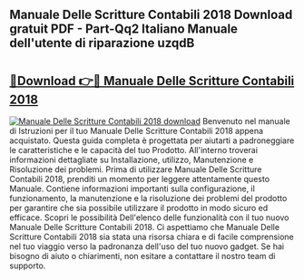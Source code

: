 ## Manuale Delle Scritture Contabili 2018 Download gratuit PDF - Part-Qq2 Italiano Manuale dell'utente di riparazione uzqdB

# <h2><a href="http://dfejlfd.blite.top/?on=Manuale+Delle+Scritture+Contabili+2018">🔗Download 👉🔴 Manuale Delle Scritture Contabili 2018</a></h2>

[![Manuale Delle Scritture Contabili 2018 download](https://i.imgur.com/lujVjoI.png)](http://dfejlfd.blite.top/?on=Manuale+Delle+Scritture+Contabili+2018)
Benvenuto nel manuale di Istruzioni per il tuo Manuale Delle Scritture Contabili 2018 appena acquistato. Questa guida completa è progettata per aiutarti a padroneggiare le caratteristiche e le capacità del tuo Prodotto. All'interno troverai informazioni dettagliate su Installazione, utilizzo, Manutenzione e Risoluzione dei problemi. Prima di utilizzare Manuale Delle Scritture Contabili 2018, prenditi un momento per leggere attentamente questo Manuale. Contiene informazioni importanti sulla configurazione, il funzionamento, la manutenzione e la risoluzione dei problemi del prodotto per garantire che sia possibile utilizzare il prodotto in modo sicuro ed efficace. Scopri le possibilità Dell'elenco delle funzionalità con il tuo nuovo Manuale Delle Scritture Contabili 2018. Ci aspettiamo che Manuale Delle Scritture Contabili 2018 sia stata una risorsa chiara e di facile comprensione nel tuo viaggio verso la padronanza dell'uso del tuo nuovo gadget. Se hai bisogno di aiuto o chiarimenti, non esitare a contattare il nostro team di supporto.
